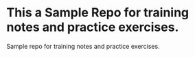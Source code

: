 # This a Sample Repo for training notes and practice exercises.

Sample repo for training notes and practice exercises.

